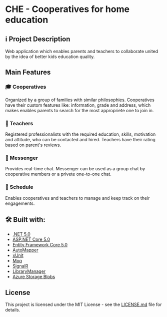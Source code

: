 # CHE - Cooperatives for home education

## :information_source: Project Description
Web application which enables parents and teachers to collaborate united by the idea of better kids education quality.

## Main Features

### :mortar_board: Cooperatives
Organized by a group of families with similar philosophies. 
Cooperatives have their custom features like: information, grade and address, which makes enables parents to search for the most appropriete one to join in.

### :information_desk_person: Teachers
Registered professionalists with the required education, skills, motivation and attitude, who can be contacted and hired.
Teachers have their rating based on parent's reviews.

### :pencil: Messenger
Provides real-time chat. 
Messenger can be used as a group chat by cooperative members or a privete one-to-one chat. 

### :date: Schedule
Enables cooperatives and teachers to manage and keep track on their engagements.

## :hammer_and_wrench: Built with:
* [.NET 5.0](https://github.com/dotnet/core)
* [ASP.NET Core 5.0](https://github.com/dotnet/aspnetcore)
* [Entity Framework Core 5.0](https://github.com/dotnet/efcore)
* [AutoMapper](https://github.com/AutoMapper/AutoMapper)
* [xUnit](https://github.com/xunit/xunit)
* [Moq](https://github.com/moq/moq)
* [SignalR](https://github.com/SignalR/SignalR)
* [LibraryManager](https://github.com/aspnet/LibraryManager)
* [Azure Storage Blobs](https://github.com/Azure/azure-sdk-for-net/tree/Azure.Storage.Blobs_12.8.0/sdk/storage/Azure.Storage.Blobs)

## License
This project is licensed under the MIT License - see the [LICENSE.md](LICENSE) file for details.
